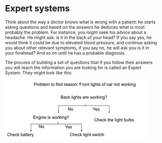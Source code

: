 # Expert systems

Think about the way a doctor knows what is wrong with a patient: he starts asking questions and  based on the answers he deduces what is most probably the problem. For instance, you might seek his advice about a headache. He might ask: is it in the back of your head? If you say yes, he would think it could be due to elevated blood pressure, and continue asking you about other relevant symptoms, if you say no, he will ask you is it in your forehead? And so on until he has a probable diagnosis.

The process of building a set of questions that if you follow their answers you will reach the information you are looking for is called an Expert System.  They might look like this:

![Expert systems illustration](../static/img/expertsystems.jpg)
